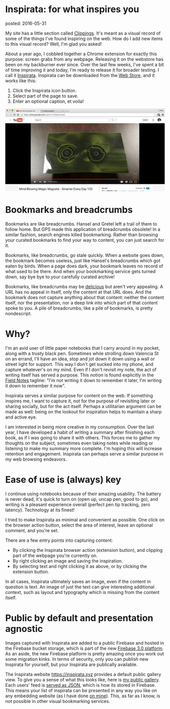 Inspirata: for what inspires you
================================
posted: 2016-05-31

My site has a little section called [Clippings][clip]. It's meant as a visual
record of some of the things I've found inspiring on the web. How do I add
new items to this visual record? Well, I'm glad you asked!

About a year ago, I cobbled together a Chrome extension for exactly this
purpose: screen grabs from any webpage. Releasing it on the webstore has been on
my backburner ever since. Over the last few weeks, I've spent a bit of time
improving it and today, I'm ready to release it for broader testing. I call it
[Inspirata][home]. Inspirata can be downloaded from the [Web Store][cws], and it
works like this:

1. Click the Inspirata icon button.
2. Select part of the page to save.
3. Enter an optional caption, et voila!

![How Inspirata works video][video]

[video]: inspirata.gif
[clip]: http://smus.com/inspiration/
[home]: https://inspirata.xyz
[cws]: https://chrome.google.com/webstore/detail/oaddmiclfpjkcehhbhhojmphflhlompo

<!--more-->

# Bookmarks and breadcrumbs

Bookmarks are like breadcrumbs. Hansel and Gretel left a trail of them to follow
home. But GPS made this application of breadcrumbs obsolete! In a similar
fashion, search engines killed bookmarking. Rather than browsing your curated
bookmarks to find your way to content, you can just search for it.

Bookmarks, like breadcrumbs, go stale quickly. When a website goes down, the
bookmark becomes useless, just like Hansel's breadcrumbs which got eaten by
birds. When a page does dark, your bookmark leaves no record of what used to be
there. And when your bookmarking service gets turned down, say bye bye to your
carefully curated archive!

Bookmarks, like breadcrumbs may be [delicious][] but aren't very appealing. A
URL has no appeal in itself, only the content at that URL does. And the bookmark
does not capture anything about that content: neither the content itself, nor
the presentation, nor a deep link into which part of that content spoke to you.
A pile of breadcrumbs, like a pile of bookmarks, is pretty nondescript.

[delicious]: http://del.icio.us/
[analogy]: http://rationalwiki.org/wiki/False_analogy

# Why?

I'm an avid user of little paper notebooks that I carry around in my pocket,
along with a trusty black pen. Sometimes while strolling down Valencia St on an
errand, I'll have an idea, stop and jot down it down using a wall or street
light for support. This way I don't get sucked into my phone, and capture
whatever's on my mind. Even if I don't revisit my note, the act of writing
itself has served a purpose. This notion is found explicitly in the [Field
Notes][fieldnotes] tagline: "I'm not writing it down to remember it later, I'm
writing it down to remember it now". 

Inspirata serves a similar purpose for content on the web. If something inspires
me, I want to capture it, not for the purpose of revisiting later or sharing
socially, but for the act itself. Perhaps a utilitarian argument can be made as
well: being on the lookout for inspiration helps to maintain a sharp and active
eye.

I am interested in being more creative in my consumption. Over the last year, I
have developed a habit of writing a summary after finishing each book, as if I
was going to share it with others. This forces me to gather my thoughts on the
subject, sometimes even taking notes while reading or listening to make my
summary more complete. I'm hoping this will increase retention and engagement.
Inspirata can perhaps serve a similar purpose in my web browsing endeavors.


[fieldnotes]: https://fieldnotesbrand.com/

# Ease of use is (always) key

I continue using notebooks because of their amazing usability. The battery is
never dead, it's quick to turn on (open up, uncap pen, good to go), and writing
is a pleasant experience overall (perfect pen tip tracking, zero latency).
Technology at its finest!

I tried to make Inspirata as minimal and convenient as possible. One click on
the browser action button, select the area of interest, leave an optional
comment, and you're set.

There are a few entry points into capturing content:

- By clicking the Inspirata browser action (extension button), and clipping part
  of the webpage you're currently on.
- By right clicking an image and saving the inspiration.
- By selecting text and right clicking it as above, or by clicking the extension
  button.

In all cases, Inspirata ultimately saves an image, even if the content in
question is text. An image of just the text can give interesting additional
context, such as layout and typography which is missing from the content
itself.


# Public by default and presentation agnostic

Images captured with Inspirata are added to a public Firebase and hosted in the
Firebase bucket storage, which is part of the new [Firebase 3.0
platform][firebase3]. As an aside, the new Firebase platform is pretty amazing
once you work out some migration kinks. In terms of security, only you can
publish new Inspirata for yourself, but your Inspirata are publically available. 

The Inspirata website <https://inspirata.xyz> provides a default public gallery
view. To give you a sense of what this looks like, here is [my public
gallery][myinspirata]. Each users' feed is [served as JSON][json], which is how its
stored in Firebase. This means your list of inspirata can be presented in any
way you like on any embedding website (as I have done [on mine][clip]). This, as
far as I know, is not possible in other visual bookmarking services.

[firebase3]: https://firebase.google.com/docs/
[myinspirata]: https://inspirata.xyz/?uid=US3UvWWOBhhi21AZgKkyUK0QTHL2
[json]: https://project-4121485576010625868.firebaseio.com/users/US3UvWWOBhhi21AZgKkyUK0QTHL2.json
